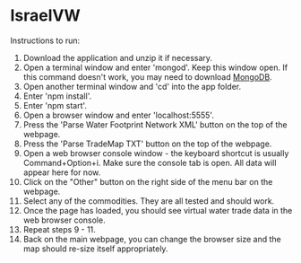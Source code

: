 IsraelVW
========
Instructions to run:  
1. Download the application and unzip it if necessary.  
2. Open a terminal window and enter 'mongod'.  Keep this window open. If this command doesn't work, you may need to download [MongoDB](https://www.mongodb.org/downloads).  
3. Open another terminal window and 'cd' into the app folder.  
4. Enter 'npm install'.  
5. Enter 'npm start'.  
6. Open a browser window and enter 'localhost:5555'.  
7. Press the 'Parse Water Footprint Network XML' button on the top of the webpage.  
8. Press the 'Parse TradeMap TXT' button on the top of the webpage.  
9. Open a web browser console window - the keyboard shortcut is usually Command+Option+i.  Make sure the console tab is open.  All data will appear here for now.  
10. Click on the "Other" button on the right side of the menu bar on the webpage.  
11. Select any of the commodities.  They are all tested and should work.  
12. Once the page has loaded, you should see virtual water trade data in the web browser console.  
13. Repeat steps 9 - 11.  
14. Back on the main webpage, you can change the browser size and the map should re-size itself appropriately.  
